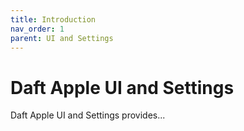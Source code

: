 ```yaml
---
title: Introduction
nav_order: 1
parent: UI and Settings
---
```


# Daft Apple UI and Settings

Daft Apple UI and Settings provides...